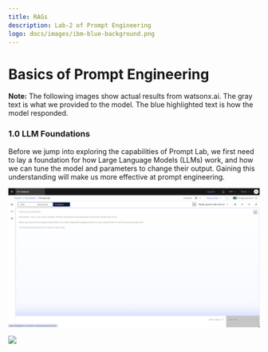 ```yaml
---
title: RAGs
description: Lab-2 of Prompt Engineering
logo: docs/images/ibm-blue-background.png
---
```


# Basics of Prompt Engineering

**Note:** The following images show actual results from watsonx.ai. The gray text is what we provided to the model. The blue highlighted text is how the model responded.

### 1.0 LLM Foundations
Before we jump into exploring the capabilities of Prompt Lab, we first need to lay a foundation for how Large Language Models (LLMs) work, and how we can tune the model and parameters to change their output. Gaining this understanding will make us more effective at prompt engineering.

![img.png](../images/lab1/1.1-free-form.png)

<img src="https://count.asgharlabs.io/count?p=/lab2_promptlab_page">
